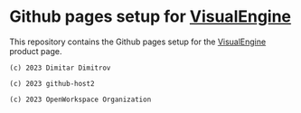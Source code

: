 # Github pages setup for [VisualEngine](https://github.com/OpenWorkspaceHub/VisualEngine)

This repository contains the Github pages setup for the [VisualEnginе](https://github.com/OpenWorkspaceHub/VisualEngine) product page.

`(c) 2023 Dimitar Dimitrov`

`(c) 2023 github-host2`

`(c) 2023 OpenWorkspace Organization`
